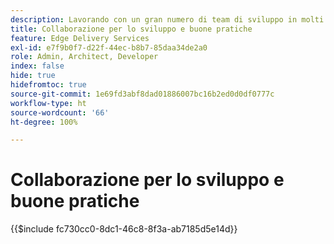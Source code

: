 ```yaml
---
description: Lavorando con un gran numero di team di sviluppo in molti progetti e organizzazioni, abbiamo pensato fosse utile raccogliere alcune delle nostre informazioni approfondite. Alcune di queste sono legate ad AEM, ma la maggior parte sono legate allo sviluppo front-end per scopi generali o sono solo linee guida generiche su come collaborare in un team di sviluppatori.
title: Collaborazione per lo sviluppo e buone pratiche
feature: Edge Delivery Services
exl-id: e7f9b0f7-d22f-44ec-b8b7-85daa34de2a0
role: Admin, Architect, Developer
index: false
hide: true
hidefromtoc: true
source-git-commit: 1e69fd3abf8dad01886007bc16b2ed0d0df0777c
workflow-type: ht
source-wordcount: '66'
ht-degree: 100%

---
```


# Collaborazione per lo sviluppo e buone pratiche

{{$include fc730cc0-8dc1-46c8-8f3a-ab7185d5e14d}}
